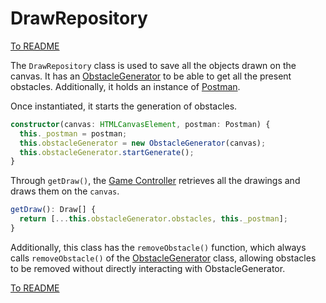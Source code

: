 # DrawRepository

[To README](./../../../../README.md) 

The `DrawRepository` class is used to save all the objects drawn on the canvas. It has an [ObstacleGenerator](./obstacleGenerator.md) to be able to get all the present obstacles. Additionally, it holds an instance of [Postman](./postman.md).

Once instantiated, it starts the generation of obstacles.

```Typescript
constructor(canvas: HTMLCanvasElement, postman: Postman) {  
  this._postman = postman;  
  this.obstacleGenerator = new ObstacleGenerator(canvas);  
  this.obstacleGenerator.startGenerate();  
}
```

Through `getDraw()`, the [Game Controller](./../controllers/game.md) retrieves all the drawings and draws them on the `canvas`.

```Typescript
getDraw(): Draw[] {  
  return [...this.obstacleGenerator.obstacles, this._postman];  
}
```

Additionally, this class has the `removeObstacle()` function, which always calls `removeObstacle()` of the [ObstacleGenerator](./obstacleGenerator.md) class, allowing obstacles to be removed without directly interacting with ObstacleGenerator.

[To README](./../../../../README.md) 